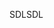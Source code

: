<span data-ttu-id="f2576-101">SDL</span><span class="sxs-lookup"><span data-stu-id="f2576-101">SDL</span></span>